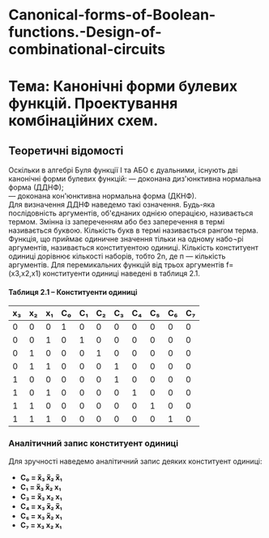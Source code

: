 # Canonical-forms-of-Boolean-functions.-Design-of-combinational-circuits

# Тема: Канонічні форми булевих функцій. Проектування комбінаційних схем.

## Теоретичні відомості

Оскільки в алгебрі Буля функції І та АБО є дуальними, існують дві канонічні форми булевих функцій:
—	доконана диз'юнктивна нормальна форма (ДДНФ);     
—	доконана кон'юнктивна нормальна форма (ДКНФ).     
Для визначення ДДНФ наведемо такі означення.
Будь-яка послідовність аргументів, об'єднаних однією операцією, називається термом.
Змінна із запереченням або без заперечення в термі називається буквою.
Кількість букв в термі називається рангом терма.
Функція, що приймає одиничне значення тільки на одному набо¬рі аргументів, називається конституентою одиниці.
Кількість конституент одиниці дорівнює кількості наборів, тобто 2n, де п — кількість аргументів.
Для перемикальних функцій від трьох аргументів f=(х3,х2,х1) конституенти одиниці наведені в таблиця 2.1.
 

#### Таблиця 2.1 – Конституенти одиниці

| x₃  | x₂  | x₁  | C₀ | C₁ | C₂ | C₃ | C₄ | C₅ | C₆ | C₇ |
|-----|-----|-----|----|----|----|----|----|----|----|----|
| 0   | 0   | 0   | 1  | 0  | 0  | 0  | 0  | 0  | 0  | 0  |
| 0   | 0   | 1   | 0  | 1  | 0  | 0  | 0  | 0  | 0  | 0  |
| 0   | 1   | 0   | 0  | 0  | 1  | 0  | 0  | 0  | 0  | 0  |
| 0   | 1   | 1   | 0  | 0  | 0  | 1  | 0  | 0  | 0  | 0  |
| 1   | 0   | 0   | 0  | 0  | 0  | 1  | 0  | 0  | 0  | 0  |
| 1   | 0   | 1   | 0  | 0  | 0  | 0  | 1  | 0  | 0  | 0  |
| 1   | 1   | 0   | 0  | 0  | 0  | 0  | 0  | 1  | 0  | 0  |
| 1   | 1   | 1   | 0  | 0  | 0  | 0  | 0  | 0  | 1  | 0  |

### Аналітичний запис конституент одиниці

Для зручності наведемо аналітичний запис деяких конституент одиниці:

- **C₀ = x̅₃ x̅₂ x̅₁**
- **C₁ = x̅₃ x̅₂ x₁**
- **C₃ = x̅₃ x₂ x₁**
- **C₄ = x₃ x̅₂ x̅₁**
- **C₅ = x₃ x̅₂ x₁**
- **C₇ = x₃ x₂ x₁**
